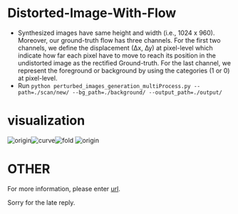 # Distorted-Image-With-Flow

- Synthesized images have same height and width (i.e., 1024 x 960). Moreover, our ground-truth flow has three channels. For the first two channels, we define the displacement (∆x, ∆y) at pixel-level which indicate how far each pixel have to move to reach its position in the undistorted image as the rectified Ground-truth. For the last channel, we represent the foreground or background by using the categories (1 or 0) at pixel-level.
- Run `python perturbed_images_generation_multiProcess.py --path=./scan/new/ --bg_path=./background/ --output_path=./output/`

# visualization
![origin](https://github.com/gwxie/Distorted-Image-With-Flow/blob/main/output/scan/new_0.png)![curve](https://github.com/gwxie/Distorted-Image-With-Flow/blob/main/output/png/new_0_7_curve.png)![fold](https://github.com/gwxie/Distorted-Image-With-Flow/blob/main/output/png/new_0_7_fold.png)
![origin](https://github.com/gwxie/Distorted-Image-With-Flow/blob/main/output/scan/new_1.png)

# OTHER
For more information, please enter [url](https://github.com/gwxie/Dewarping-Document-Image-By-Displacement-Flow-Estimation).

Sorry for the late reply.
